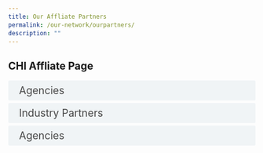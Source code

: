 ```yaml
---
title: Our Affliate Partners
permalink: /our-network/ourpartners/
description: ""
---
```

<style>

input {
	display: none;
}
label {
	display: block;
	padding: 8px 22px;
	margin: 0 0 5px 0;
	cursor: pointor;
	background: #F0F4F6;
	border-radius: 3px;
	width=100%;
	color: #484848;
	transition: ease .5s;
	font-size: 1.5em;
}

label:hover {
	background: #BD2D37;
	color: #FFF;
}

.accordion-content {
	/* background: #E2E5F6; */
	padding: 10px 0px 30px 30px;
	/* border: 1px solid #484848; */
	margin: 0 0 1px 0;
	border-radius: 3px;
}

input + label + .accordion-content {
	display: none;
}


input:checked + label + .accordion-content {
	display: none;
}

input:checked + label + .accordion-content {
	display: block;
}


</style>
<!-- End of accordion -->

<div class="container">



<h2 id="our-main-plans">CHI Affliate Page</h2>
<div>
		<input id="title1" type="checkbox"><label for="title1">Agencies</label>
<div class="accordion-content">
		<p>
</p><div class="row">
<div class="col"> 
<a href="https://www.alpshealthcare.com.sg/"><img alt="AIC" style="width:150px; height:180px; padding-top:8%;" src="/images/Logos/Comm%20Parnter/awwaawwa.svg"></a><br>
	<div class="header"><b>ALPS </b></div><br>
	<div class="para">As a public healthcare supply chain agency, we shall extend our reach, progress with agility, and invest for resiliency. To achieve so, we shall leverage on building good relationships with our stakeholders and suppliers, re-engineer our processes for synergies and foster the development of our people and organisation's values. Our growth drivers are specific focus areas for future growth, thereby creating innovation, delivering execution excellence, leveraging technology for business transformation, generating partnerships, and inspiring our employees through empowerment.

</div>
<br>

</div>
	<div class="col"> 
<a href="https://www.gov.uk/world/organisations/british-high-commission-singapore"><img alt="CHI Living Lab" style="width:150px; height:180px; padding-top:8%;" src="/images/Logos/Comm%20Parnter/stlukes.svg"></a><br>
		<div class="header"><b>British High Commission Singapore  <br></b></div><br>
		<div class="para">The British High Commission in Singapore maintains and develops relations between the UK and Singapore. We encourage Singapore to look to the UK as a global partner of choice in trade, investment, science and research, and we help Singapore on low-carbon economic development. Every year, we help about 100 UK companies gain a foothold in Singapore.
</div>
<br>

</div>
	<div class="col"> 
<a href="https://edbi.com/"><img alt="CHI" style="width:150px; height:180px; padding-top:8%;" src="/images/Logos/Comm%20Parnter/dover%20park%20logo.svg"></a><br>
	<div class="header"><b>EDBI </b></div><br>
	<div class="para">As a value adding investor with 30 years of investment experience, we support our portfolio companies’ growth in Asia and globally, through Singapore, by leveraging our extensive network, resources and experience.
</div>
<br></div></div>


<div class="row">
<div class="col"> 
<a href="https://finlandabroad.fi/web/sgp/mission/-/asset_publisher/dqNr4C30tdPU/contactInfoOrganization/id/121688"><img alt="CHI" style="width:150px; height:180px; padding-top:8%;" src="/images/Logos/Comm%20Parnter/thkchinese.svg"></a><br>
	<div class="header"><b>Embassy of Finland, Singapore 
</b></div><br>
	<div class="para">The Finnish embassy in Singapore promotes the interests of Finland and Finns abroad in many different ways. We handle general political tasks, export promotion as well official tasks. Our aim is to promote the interests of Finnish business life and the companies’ export and internationalization, as well as the cooperation in the field of research and education. Promoting the visibility and awareness and providing information on Finland as a highly advanced information society is one of our main functions.
</div>
<br>

</div>
	<div class="col"> 
<a href="https://www.sg.emb-japan.go.jp/itprtop_en/index.html"><img alt="CHI" style="width:150px; height:180px; padding-top:8%;" src="/images/Logos/Comm%20Parnter/kwshhospital.svg"></a><br>
	<div class="header"><b>Embassy of Japan, Singapore 
</b></div><br>
	<div class="para">Ever since the establishment of diplomatic ties in 1966, Japan and Singapore have enjoyed a close relationship in a wide range of areas—politically, economically, and culturally. Against this backdrop, many Japanese companies, including around 800 Japanese companies registered to the Japanese Chamber Of Commerce &amp; Industry (JCCI) Singapore, are thriving as regional hubs overseeing the region. It is in our Embassy’s interest to continue to support your dedicated efforts.
</div>
<br>

</div>
	<div class="col"> 
<a href="https://www.enterprise-ireland.com/en/"><img alt="CHI" style="width:150px; height:180px; padding-top:8%;" src="/images/Logos/Comm%20Parnter/touchcomm.svg"></a><br>
	<div class="header"><b>Enterprise Ireland </b></div><br>
	<div class="para">Enterprise Ireland has a range of funding and advisory supports to help Irish exporters work towards a greener future and deal with the impact of Brexit and Covid-19. These supports are designed to help businesses stabilise financially, adapt to the evolving situation and get back on the road to recovery and growth. 
</div>
<br></div></div>

<div class="row">
<div class="col"> 
<a href="https://www.tradecommissioner.gc.ca/index.aspx?lang=eng"><img alt="CHI" style="width:150px; height:180px; padding-top:8%;" src="/images/Logos/International/qultrum.svg"></a><br>
	<div class="header"><b>Government of Canada, Trade Commissioner Service </b></div><br>
	<div class="para">Now more than ever, the Trade Commissioner Service helps Canadian businesses grow with confidence by connecting them with our funding and support programs, international opportunities, and our network of trade commissioners in over 160 cities worldwide. 
</div>
<br>

</div>
	<div class="col"> 
<a href="https://www.invest-in-hessen.de/"><img alt="CHI" style="width:150px; height:180px; padding-top:8%;" src="/images/Logos/International/r2routine.svg"></a><br>
	<div class="header"><b>Hessen Economic Development </b></div><br>
	<div class="para">As Hessen Trade &amp; Invest GmbH, we represent all Hessen-based economic development organizsations at the state level. We offer you a unique strategic combination of investor consulting, technology and innovation promotion, as well as comprehensive advice on EU funding and collaboration programs.
</div>
<br>
</div>
	<div class="col"> 
<a href="https://netherlandsinnovation.nl/"><img alt="CHI" style="width:150px; height:180px; padding-top:8%;" src="/images/Logos/International/nhs%20nca%20logo.svg"></a><br>
	<div class="header"><b>Netherlands Innovation Network</b></div><br>
	<div class="para">Netherlands Innovation Network (“Innovatie Attaché Netwerk” in Dutch) is part of the Dutch Ministry of Economic Affairs that operates in multiple countries with a strong innovation capacity and/or potential. This network aims to improve the innovation capabilities of the Netherlands by linking global and Dutch innovation networks.
</div>
<br>
<br></div></div>
<div class="row">
<div class="col"> 
<a href="https://www.jetro.go.jp/en/"><img alt="CHI" style="width:150px; height:180px; padding-top:8%;" src="/images/Logos/International/nh%20trust.svg"></a><br>
	<div class="header"><b>Japan External Trade Organization (JETRO) </b></div><br>
	<div class="para">JETRO, or the Japan External Trade Organization, is a government-related organization that works to promote mutual trade and investment between Japan and the rest of the world. Originally established in 1958 to promote Japanese exports abroad, JETRO's core focus in the 21st century has shifted toward promoting foreign direct investment into Japan and helping small to medium size Japanese firms maximize their global export potential.
</div>
<br>

</div>
	<div class="col"> 
<a href="https://www.sgc.org.sg/"><img alt="CHI" style="width:150px; height:180px; padding-top:8%;" src="/images/Logos/International/logo%20rs.svg"></a><br>
	<div class="header"><b>Singapore-German Chamber of Industry and Commerce </b></div><br>
	<div class="para">The Singaporean-German Chamber of Industry and Commerce (SGC) is part of a network of 150 offices of the German bilateral Chambers of Industry and Commerce abroad in 93 countries. The Chamber is one of the largest national Business Chambers in Singapore with a membership of more than 600 representatives from a variety of industries from Germany and Singapore.
</div>
<br>
		
</div></div>
		<p></p>
	</div>
	<input id="title2" type="checkbox"><label for="title2">Industry Partners</label>
<div class="accordion-content">
		<p>
</p><div class="row">
<div class="col"> 
<a href="https://sg.alibabacloud.com/en"><img alt="AIC" style="width:150px; height:180px; padding-top:8%;" src="/images/Logos/Comm%20Parnter/awwaawwa.svg"></a><br>
	<div class="header"><b>Alibaba Cloud </b></div><br>
	<div class="para">Alibaba Cloud, founded in 2009, is a global leader in cloud computing and artificial intelligence, providing services to thousands of enterprises, developers, and governments organizations in more than 200 countries and regions. Committed to the success of its customers, Alibaba Cloud provides reliable and secure cloud computing and data processing capabilities as a part of its online solutions.

</div>
<br>

</div>
	<div class="col"> 
<a href="https://asme.org.sg/"><img alt="CHI Living Lab" style="width:150px; height:180px; padding-top:8%;" src="/images/Logos/Comm%20Parnter/stlukes.svg"></a><br>
		<div class="header"><b>Association of Small &amp; Medium Enterprises (ASME)   <br></b></div><br>
		<div class="para">The Association of Small &amp; Medium Enterprises (ASME) is a not-for-profit organisation established in 1986 for entrepreneurs, by entrepreneurs. With wide-ranging services and programmes, ASME strives to equip member SMEs with the business knowledge and market opportunities to help them grow their businesses.
</div>
<br>

</div>
	<div class="col"> 
<a href="https://edbi.com/"><img alt="CHI" style="width:150px; height:180px; padding-top:8%;" src="/images/Logos/Comm%20Parnter/dover%20park%20logo.svg"></a><br>
	<div class="header"><b>EDBI </b></div><br>
	<div class="para">As a value adding investor with 30 years of investment experience, we support our portfolio companies’ growth in Asia and globally, through Singapore, by leveraging our extensive network, resources and experience.
</div>
<br></div></div>


<div class="row">
<div class="col"> 
<a href="https://finlandabroad.fi/web/sgp/mission/-/asset_publisher/dqNr4C30tdPU/contactInfoOrganization/id/121688"><img alt="CHI" style="width:150px; height:180px; padding-top:8%;" src="/images/Logos/Comm%20Parnter/thkchinese.svg"></a><br>
	<div class="header"><b>Embassy of Finland, Singapore 
</b></div><br>
	<div class="para">The Finnish embassy in Singapore promotes the interests of Finland and Finns abroad in many different ways. We handle general political tasks, export promotion as well official tasks. Our aim is to promote the interests of Finnish business life and the companies’ export and internationalization, as well as the cooperation in the field of research and education. Promoting the visibility and awareness and providing information on Finland as a highly advanced information society is one of our main functions.
</div>
<br>

</div>
	<div class="col"> 
<a href="https://www.sg.emb-japan.go.jp/itprtop_en/index.html"><img alt="CHI" style="width:150px; height:180px; padding-top:8%;" src="/images/Logos/Comm%20Parnter/kwshhospital.svg"></a><br>
	<div class="header"><b>Embassy of Japan, Singapore 
</b></div><br>
	<div class="para">Ever since the establishment of diplomatic ties in 1966, Japan and Singapore have enjoyed a close relationship in a wide range of areas—politically, economically, and culturally. Against this backdrop, many Japanese companies, including around 800 Japanese companies registered to the Japanese Chamber Of Commerce &amp; Industry (JCCI) Singapore, are thriving as regional hubs overseeing the region. It is in our Embassy’s interest to continue to support your dedicated efforts.
</div>
<br>

</div>
	<div class="col"> 
<a href="https://www.enterprise-ireland.com/en/"><img alt="CHI" style="width:150px; height:180px; padding-top:8%;" src="/images/Logos/Comm%20Parnter/touchcomm.svg"></a><br>
	<div class="header"><b>Enterprise Ireland </b></div><br>
	<div class="para">Enterprise Ireland has a range of funding and advisory supports to help Irish exporters work towards a greener future and deal with the impact of Brexit and Covid-19. These supports are designed to help businesses stabilise financially, adapt to the evolving situation and get back on the road to recovery and growth. 
</div>
<br></div></div>

<div class="row">
<div class="col"> 
<a href="https://www.tradecommissioner.gc.ca/index.aspx?lang=eng"><img alt="CHI" style="width:150px; height:180px; padding-top:8%;" src="/images/Logos/International/qultrum.svg"></a><br>
	<div class="header"><b>Government of Canada, Trade Commissioner Service </b></div><br>
	<div class="para">Now more than ever, the Trade Commissioner Service helps Canadian businesses grow with confidence by connecting them with our funding and support programs, international opportunities, and our network of trade commissioners in over 160 cities worldwide. 
</div>
<br>

</div>
	<div class="col"> 
<a href="https://www.invest-in-hessen.de/"><img alt="CHI" style="width:150px; height:180px; padding-top:8%;" src="/images/Logos/International/r2routine.svg"></a><br>
	<div class="header"><b>Hessen Economic Development </b></div><br>
	<div class="para">As Hessen Trade &amp; Invest GmbH, we represent all Hessen-based economic development organizsations at the state level. We offer you a unique strategic combination of investor consulting, technology and innovation promotion, as well as comprehensive advice on EU funding and collaboration programs.
</div>
<br>
</div>
	<div class="col"> 
<a href="https://netherlandsinnovation.nl/"><img alt="CHI" style="width:150px; height:180px; padding-top:8%;" src="/images/Logos/International/nhs%20nca%20logo.svg"></a><br>
	<div class="header"><b>Netherlands Innovation Network</b></div><br>
	<div class="para">Netherlands Innovation Network (“Innovatie Attaché Netwerk” in Dutch) is part of the Dutch Ministry of Economic Affairs that operates in multiple countries with a strong innovation capacity and/or potential. This network aims to improve the innovation capabilities of the Netherlands by linking global and Dutch innovation networks.
</div>
<br>
<br></div></div>
<div class="row">
<div class="col"> 
<a href="https://www.jetro.go.jp/en/"><img alt="CHI" style="width:150px; height:180px; padding-top:8%;" src="/images/Logos/International/nh%20trust.svg"></a><br>
	<div class="header"><b>Japan External Trade Organization (JETRO) </b></div><br>
	<div class="para">JETRO, or the Japan External Trade Organization, is a government-related organization that works to promote mutual trade and investment between Japan and the rest of the world. Originally established in 1958 to promote Japanese exports abroad, JETRO's core focus in the 21st century has shifted toward promoting foreign direct investment into Japan and helping small to medium size Japanese firms maximize their global export potential.
</div>
<br>

</div>
	<div class="col"> 
<a href="https://www.sgc.org.sg/"><img alt="CHI" style="width:150px; height:180px; padding-top:8%;" src="/images/Logos/International/logo%20rs.svg"></a><br>
	<div class="header"><b>Singapore-German Chamber of Industry and Commerce </b></div><br>
	<div class="para">The Singaporean-German Chamber of Industry and Commerce (SGC) is part of a network of 150 offices of the German bilateral Chambers of Industry and Commerce abroad in 93 countries. The Chamber is one of the largest national Business Chambers in Singapore with a membership of more than 600 representatives from a variety of industries from Germany and Singapore.
</div>
<br>
		
</div>
	<div class="col"> 
<a href="https://www.linkedin.com/company/14607710/admin/"><img alt="CHI" src="/images/Logos/Strategic%20Partners/aicaic.svg"></a><br>
	<div class="header"><b>Agency for Integrated Care</b></div><br>
	<div class="para">The strength of the network like CHI is really about the number of partners and the projects we do together. I would say that in 10 years’ time we would have reached the stage that we are recognised for the collective work that we do that has transformed care,
</div>
		
<br></div></div>
<div class="row">
<div class="col"> 
<a href="https://www.linkedin.com/company/14607710/admin/"><img alt="CHI" style="width:150px; height:180px; padding-top:8%;" src="/images/Logos/Healthcare/singhealth.svg"></a><br>
	<div class="header"><b>Singapore Health Services</b></div><br>
	<div class="para">We believe that our efforts might be of interest to other institutions and we are certainly very interested in learning from the experiences of other institutions as we find better ways to look after our patients."
</div>
<br>

</div>
	<div class="col"> 
<a href="https://www.linkedin.com/company/14607710/admin/"><img alt="CHI" style="width:150px; height:180px; padding-top:8%;" src="/images/Logos/Healthcare/nuhsgroup.svg"></a><br>
	<div class="header"><b>National University Health System</b></div><br>
	<div class="para">“Similar to many of our other members of our council, we are also struggling with the many issues of the shrinking manpower as well as increasing demand for healthcare services. So I think it is very important for our council members to actually share good 
</div>
<br>
</div>
	<div class="col"> 
<a href="https://www.linkedin.com/company/14607710/admin/"><img alt="CHI" style="width:150px; height:180px; padding-top:8%;" src="/images/Logos/Healthcare/nhgroup.svg"></a><br>
	<div class="header"><b>National Healthcare Group</b></div><br>
	<div class="para">“The greatest impact of the network would be to disrupt the way we work, the way we think, to keep us nimble, current and future-ready. This network will provide means to benchmark, co-learn, co-create and co-develop better processes. That’s when the
</div>
<br>
<br></div></div>
<div class="row">
<div class="col"> 
<a href="https://www.linkedin.com/company/14607710/admin/"><img alt="CHI" style="width:150px; height:180px; padding-top:8%;" src="/images/Logos/Comm%20Parnter/ntuc%20health.svg"></a><br>
	<div class="header"><b>NTUC Health Co-operative Limited</b></div><br>
	<div class="para">(NTUC Health)
NTUC Health is an NTUC social enterprise that provides a comprehensive and integrated suite of quality and affordable health and eldercare services to meet the growing needs of families and their dependents. Building on more than four decades of
</div>
<br>

</div>
	<div class="col"> 
<a href="https://www.linkedin.com/company/14607710/admin/"><img alt="CHI" style="width:150px; height:180px; padding-top:8%;" src="/images/Logos/Comm%20Parnter/tsao%20foundation.svg"></a><br>
	<div class="header"><b>Tsao Foundation</b></div><br>
	<div class="para">Tsao Foundation aims to “disrupt aging” and seek “mindset and systemic change by implementing innovation in community-based eldercare, training and education, policy relevant research, collaboration and advocacy.
</div>
<br>
</div>
	<div class="col"> 
<a href="https://www.linkedin.com/company/14607710/admin/"><img alt="CHI" style="width:150px; height:180px; padding-top:8%;" src="/images/Logos/Comm%20Parnter/ren%20ci.svg"></a><br>
	<div class="header"><b>Ren Ci (仁慈)</b></div><br>
	<div class="para">Ren Ci is a charity healthcare institution with the primary mission of providing affordable medical, nursing and rehabilitative care services for the community, living to its name of “compassion” and “benevolence”. Over the years, Ren Ci’s spectrum of services have
</div>
<br>
<br></div></div>	
<div class="row">
<div class="col"> 
<a href="https://www.linkedin.com/company/14607710/admin/"><img alt="CHI" style="width:150px; height:180px; padding-top:8%;" src="/images/Logos/Comm%20Parnter/ntuc%20health.svg"></a><br>
	<div class="header"><b>NTUC Health Co-operative Limited</b></div><br>
	<div class="para">(NTUC Health)
NTUC Health is an NTUC social enterprise that provides a comprehensive and integrated suite of quality and affordable health and eldercare services to meet the growing needs of families and their dependents. Building on more than four decades of
</div>
<br>

</div>
	<div class="col"> 
<a href="https://www.linkedin.com/company/14607710/admin/"><img alt="CHI" style="width:150px; height:180px; padding-top:8%;" src="/images/Logos/Comm%20Parnter/tsao%20foundation.svg"></a><br>
	<div class="header"><b>Tsao Foundation</b></div><br>
	<div class="para">Tsao Foundation aims to “disrupt aging” and seek “mindset and systemic change by implementing innovation in community-based eldercare, training and education, policy relevant research, collaboration and advocacy.
</div>
<br>
</div>
	<div class="col"> 
<a href="https://www.linkedin.com/company/14607710/admin/"><img alt="CHI" style="width:150px; height:180px; padding-top:8%;" src="/images/Logos/Comm%20Parnter/ren%20ci.svg"></a><br>
	<div class="header"><b>Ren Ci (仁慈)</b></div><br>
	<div class="para">Ren Ci is a charity healthcare institution with the primary mission of providing affordable medical, nursing and rehabilitative care services for the community, living to its name of “compassion” and “benevolence”. Over the years, Ren Ci’s spectrum of services have
</div>
<br>
<br></div></div>	
<div class="row">
<div class="col"> 
<a href="https://www.linkedin.com/company/14607710/admin/"><img alt="CHI" style="width:150px; height:180px; padding-top:8%;" src="/images/Logos/Comm%20Parnter/ntuc%20health.svg"></a><br>
	<div class="header"><b>NTUC Health Co-operative Limited</b></div><br>
	<div class="para">(NTUC Health)
NTUC Health is an NTUC social enterprise that provides a comprehensive and integrated suite of quality and affordable health and eldercare services to meet the growing needs of families and their dependents. Building on more than four decades of
</div>
<br>

</div>
	<div class="col"> 
<a href="https://www.linkedin.com/company/14607710/admin/"><img alt="CHI" style="width:150px; height:180px; padding-top:8%;" src="/images/Logos/Comm%20Parnter/tsao%20foundation.svg"></a><br>
	<div class="header"><b>Tsao Foundation</b></div><br>
	<div class="para">Tsao Foundation aims to “disrupt aging” and seek “mindset and systemic change by implementing innovation in community-based eldercare, training and education, policy relevant research, collaboration and advocacy.
</div>
<br>
</div>
	<div class="col"> 
<a href="https://www.linkedin.com/company/14607710/admin/"><img alt="CHI" style="width:150px; height:180px; padding-top:8%;" src="/images/Logos/Comm%20Parnter/ren%20ci.svg"></a><br>
	<div class="header"><b>Ren Ci (仁慈)</b></div><br>
	<div class="para">Ren Ci is a charity healthcare institution with the primary mission of providing affordable medical, nursing and rehabilitative care services for the community, living to its name of “compassion” and “benevolence”. Over the years, Ren Ci’s spectrum of services have
</div>
<br>
<br></div></div>	
<div class="row">
<div class="col"> 
<a href="https://www.linkedin.com/company/14607710/admin/"><img alt="CHI" style="width:150px; height:180px; padding-top:8%;" src="/images/Logos/Comm%20Parnter/ntuc%20health.svg"></a><br>
	<div class="header"><b>NTUC Health Co-operative Limited</b></div><br>
	<div class="para">(NTUC Health)
NTUC Health is an NTUC social enterprise that provides a comprehensive and integrated suite of quality and affordable health and eldercare services to meet the growing needs of families and their dependents. Building on more than four decades of
</div>
<br>

</div>
	<div class="col"> 
<a href="https://www.linkedin.com/company/14607710/admin/"><img alt="CHI" style="width:150px; height:180px; padding-top:8%;" src="/images/Logos/Comm%20Parnter/tsao%20foundation.svg"></a><br>
	<div class="header"><b>Tsao Foundation</b></div><br>
	<div class="para">Tsao Foundation aims to “disrupt aging” and seek “mindset and systemic change by implementing innovation in community-based eldercare, training and education, policy relevant research, collaboration and advocacy.
</div>
<br>
</div>
	<div class="col"> 
<a href="https://www.linkedin.com/company/14607710/admin/"><img alt="CHI" style="width:150px; height:180px; padding-top:8%;" src="/images/Logos/Comm%20Parnter/ren%20ci.svg"></a><br>
	<div class="header"><b>Ren Ci (仁慈)</b></div><br>
	<div class="para">Ren Ci is a charity healthcare institution with the primary mission of providing affordable medical, nursing and rehabilitative care services for the community, living to its name of “compassion” and “benevolence”. Over the years, Ren Ci’s spectrum of services have
</div>
<br>
<br></div></div>	
<div class="row">
<div class="col"> 
<a href="https://www.linkedin.com/company/14607710/admin/"><img alt="CHI" style="width:150px; height:180px; padding-top:8%;" src="/images/Logos/Comm%20Parnter/care%20corner.svg"> </a> <br>
	<div class="header"><b>Care Corner Singapore</b></div><br>
	<div class="para">Care Corner Singapore Ltd was founded in 1981, in a climate of changes in the early 1980s, as economic competition in the region intensified and the rift between the wealthy and the lower-income in particular the Chinese blue-collar workers, widened. Through a series of earl
</div>
<br>

</div>
	<div class="col"> 
<a href="https://www.linkedin.com/company/14607710/admin/"><img alt="CHI" style="width:150px; height:180px; padding-top:8%;" src="/images/Logos/Comm%20Parnter/methodist%20welfare%20services.svg"></a><br>
	<div class="header"><b>Methodist Welfare Services</b></div><br>
	<div class="para">The seed for the formation of Methodist Welfare Services (MWS) was sown by Mr Peter Joe Chia in June 1976. It took root in 1977 when the board of social concerns of the Trinity Annual Conference, under the leadership of Mr Lee Liat Cheng, appointed Dr Chia Lin Sien to draft a
</div>


</div></div><p></p>
	</div>
	<input id="title4" type="checkbox"><label for="title4">Agencies</label>
	<div class="accordion-content">
		<p><br>
</p><div class="row">
<div class="col"> 
<a href="https://www.linkedin.com/company/14607710/admin/"><img alt="CHI" src="/images/Logos/Industry%20Knowledge/st%20healthcare.svg"></a><br>
	<div class="header"><b>ST Healthcare</b></div><br>
	<div class="para">ST Healthcare

</div>
<br>

</div>
	<div class="col"> 
<a href="https://www.linkedin.com/company/chi-centre-for-healthcare-innovation/"><img alt="CHI Living Lab" src="/images/Logos/Strategic%20Partners/designsg.svg"></a><br>
		<div class="header"><b>Design Singapore Council <br></b></div><br>
		<div class="para">“The Design Singapore Council has through many years developed its capabilities in design thinking for design innovation. And this is very important, because the thing is that, what we hope to bring into the CHI network is the whole notion of empathy and 
</div>
<br>

</div>
	<div class="col"> 
<a href="https://www.linkedin.com/company/14607710/admin/"><img alt="CHI" src="/images/Logos/Strategic%20Partners/workforce%20singapore.svg"></a><br>
	<div class="header"><b>Workforce Singapore</b></div><br>
	<div class="para">“At the end of the day, what we really want to achieve is for the workers to have better jobs and for the industry to have ample supply of better trained workers and so this will be a continuing priority of WSG and we are all in for this co-learning network and
</div>
<br></div></div>


<div class="row">
<div class="col"> 
<a href="https://www.linkedin.com/company/14607710/admin/"><img alt="CHI" src="/images/Logos/Strategic%20Partners/ihis%20healthcare.svg"></a><br>
	<div class="header"><b>Integrated Health Information Systems</b></div><br>
	<div class="para">“iHIS being the system integrator and also the connector of dots for technology matters in public healthcare can help add a lot of value in terms of being able to bring the real experience of what goes on in public healthcare to CHI.”
</div>
<br>

</div>
	<div class="col"> 
<a href="https://www.linkedin.com/company/14607710/admin/"><img alt="CHI" src="/images/Logos/Strategic%20Partners/singapore%20biodesign.svg"></a><br>
	<div class="header"><b>Singapore Biodesign</b></div><br>
	<div class="para">“We hope what SSB bring to CHI is to share this best practice we brought in from Stanford University and silicon valley and hopefully share some of our experiences teaching and training med-tech innovators in Singapore with a cross disciplinary team.”
</div>
<br>

</div>
	<div class="col"> 
<a href="https://www.linkedin.com/company/14607710/admin/"><img alt="CHI" src="/images/Logos/Strategic%20Partners/enterprise%20singapore.svg"></a><br>
	<div class="header"><b>Enterprise Singapore</b></div><br>
	<div class="para">“To grow healthcare and biomedical local enterprises, Enterprise Singapore partners key stakeholders like the Centre for Healthcare Innovation to encourage more clinician-driven innovations to be applied locally and scaled globally.”
</div>
</div></div><p></p>
</div></div></div>